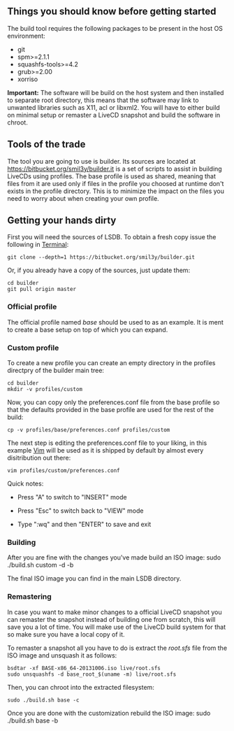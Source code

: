 ## Things you should know before getting started

The build tool requires the following packages to be present in the host OS
environment:

- git
- spm>=2.1.1
- squashfs-tools>=4.2
- grub>=2.00
- xorriso

**Important:** The software will be build on the host system and then installed
to separate root directory, this means that the software may link to unwanted
libraries such as X11, acl or libxml2. You will have to either build on minimal
setup or remaster a LiveCD snapshot and build the software in chroot.

## Tools of the trade

The tool you are going to use is builder. Its sources are located at
https://bitbucket.org/smil3y/builder.it is a set of scripts to assist in
building LiveCDs using profiles. The base profile is used as shared, meaning
that files from it are used only if files in the profile you choosed at runtime
don't exists in the profile directory. This is to minimize the impact on the
files you need to worry about when creating your own profile.

## Getting your hands dirty

First you will need the sources of LSDB. To obtain a fresh copy issue the
following in [Terminal](http://en.wikipedia.org/wiki/Computer_terminal#Text_terminals):

    git clone --depth=1 https://bitbucket.org/smil3y/builder.git

Or, if you already have a copy of the sources, just update them:

    cd builder
    git pull origin master

### Official profile

The official profile named *base* should be used to as an example. It is ment
to create a base setup on top of which you can expand.

### Custom profile

To create a new profile you can create an empty directory in the profiles
directpry of the builder main tree:

    cd builder
    mkdir -v profiles/custom

Now, you can copy only the preferences.conf file from the base profile so that
the defaults provided in the base profile are used for the rest of the build:

    cp -v profiles/base/preferences.conf profiles/custom

The next step is editing the preferences.conf file to your liking, in this
example [Vim](http://en.wikipedia.org/wiki/Vim_(text_editor)) will be used as
it is shipped by default by almost every disitribution out there:

    vim profiles/custom/preferences.conf

Quick notes:

- Press "A" to switch to "INSERT" mode

- Press "Esc" to switch back to "VIEW" mode

- Type ":wq" and then "ENTER" to save and exit

### Building

After you are fine with the changes you've made build an ISO image:
    sudo ./build.sh custom -d -b

The final ISO image you can find in the main LSDB directory.

### Remastering

In case you want to make minor changes to a official LiveCD snapshot you can
remaster the snapshot instead of building one from scratch, this will save you
a lot of time. You will make use of the LiveCD build system for that so make
sure you have a local copy of it.

To remaster a snapshot all you have to do is extract the *root.sfs* file from
the ISO image and unsquash it as follows:

    bsdtar -xf BASE-x86_64-20131006.iso live/root.sfs
    sudo unsquashfs -d base_root_$(uname -m) live/root.sfs

Then, you can chroot into the extracted filesystem:

    sudo ./build.sh base -c

Once you are done with the customization rebuild the ISO image:
    sudo ./build.sh base -b
